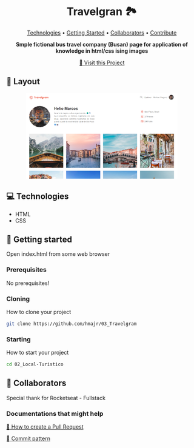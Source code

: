 <h1 align="center" style="font-weight: bold;">Travelgran 🏞️</h1>

<p align="center">
 <a href="#tech">Technologies</a> • 
 <a href="#started">Getting Started</a> • 
  <a href="#colab">Collaborators</a> •
 <a href="#contribute">Contribute</a>
</p>

<p align="center">
    <b>Smple fictional bus travel company (Busan) page for application of knowledge in html/css ising images</b>
</p>

<p align="center">
     <a href="https://hmajr.github.io/03_Travelgram/">📱 Visit this Project</a>
</p>

<h2 id="layout">🎨 Layout</h2>

<p align="center">
    <img src="./screenshot.png" alt="Image Example" width="400px">
</p>

<h2 id="technologies">💻 Technologies</h2>

- HTML
- CSS

<h2 id="started">🚀 Getting started</h2>

Open index.html from some web browser

<h3>Prerequisites</h3>

No prerequisites!

<h3>Cloning</h3>

How to clone your project

```bash
git clone https://github.com/hmajr/03_Travelgram
```

<h3>Starting</h3>

How to start your project

```bash
cd 02_Local-Turistico
```

<h2 id="colab">🤝 Collaborators</h2>

Special thank for Rocketseat - Fullstack 

<h3>Documentations that might help</h3>

[📝 How to create a Pull Request](https://www.atlassian.com/br/git/tutorials/making-a-pull-request)

[💾 Commit pattern](https://gist.github.com/joshbuchea/6f47e86d2510bce28f8e7f42ae84c716)

